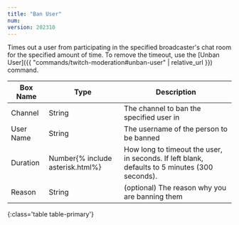 ```yaml
---
title: "Ban User"
num: 
version: 202310
---
```


Times out a user from participating in the specified broadcaster's chat room for the specified amount of time.
To remove the timeout, use the [Unban User]({{ "commands/twitch-moderation#unban-user" | relative_url }}) command.

| Box Name | Type | Description | 
|-------|--------|--------
Channel|String|The channel to ban the specified user in
User Name|String|The username of the person to be banned
Duration|Number{% include asterisk.html%}|How long to timeout the user, in seconds. If left blank, defaults to 5 minutes (300 seconds).
Reason|String|(optional) The reason why you are banning them
{:class='table table-primary'}